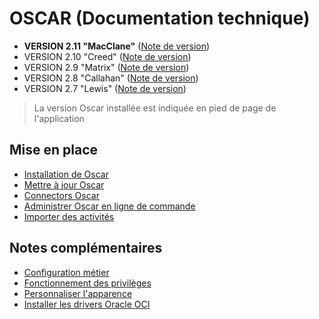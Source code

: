 # OSCAR (Documentation technique)

 - **VERSION 2.11 "MacClane"** ([Note de version](doc/versions/version-2.11.md))
 - VERSION 2.10 "Creed" ([Note de version](doc/versions/version-2.10.md))
 - VERSION 2.9 "Matrix" ([Note de version](doc/versions/version-2.9.md))
 - VERSION 2.8 "Callahan" ([Note de version](doc/versions/version-2.8.md))
 - VERSION 2.7 "Lewis" ([Note de version](doc/versions/version-2.7.md))
 
> La version Oscar installée est indiquée en pied de page de l'application 


## Mise en place

 - [Installation de Oscar](./doc/install-prod.md)
 - [Mettre à jour Oscar](./doc/update.md)
 - [Connectors Oscar](./doc/connectors.md)
 - [Administrer Oscar en ligne de commande](./doc/oscar-commands.md)
 - [Importer des activités](./doc/activity-import.md)


## Notes complémentaires

 - [Configuration métier](./doc/configuration.md)
 - [Fonctionnement des privilèges](./doc/privileges.md)
 - [Personnaliser l'apparence](./doc/custom-ui.md)
 - [Installer les drivers Oracle OCI](./doc/install-oracle-pp.md)


